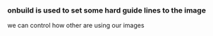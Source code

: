 ### onbuild is used to set some hard guide lines to the image

we can control how other are using our images
